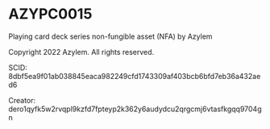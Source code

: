# AZYPC0015
Playing card deck series non-fungible asset (NFA) by Azylem

Copyright 2022 Azylem. All rights reserved.

SCID: 8dbf5ea9f01ab038845eaca982249cfd1743309af403bcb6bfd7eb36a432aed6

Creator: dero1qyfk5w2rvqpl9kzfd7fpteyp2k362y6audydcu2qrgcmj6vtasfkgqq9704gn
